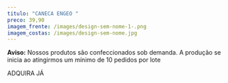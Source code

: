 ```yaml
---
titulo: "CANECA ENGEO "
preco: 39,90
imagem_frente: /images/design-sem-nome-1-.png
imagem_costas: /images/design-sem-nome.jpg
---
```

<!--StartFragment-->

**Aviso:** Nossos produtos são confeccionados sob demanda. A produção se inicia ao atingirmos um mínimo de 10 pedidos por lote

<!--EndFragment-->

A﻿DQUIRA JÁ
